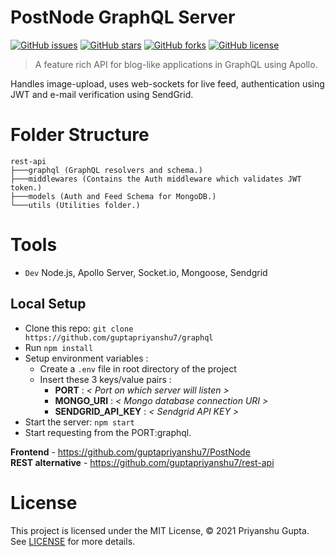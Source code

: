 # PostNode GraphQL Server

[![GitHub issues](https://img.shields.io/github/issues/guptapriyanshu7/graphql?style=for-the-badge)](https://github.com/guptapriyanshu7/graphql/issues)
[![GitHub stars](https://img.shields.io/github/stars/guptapriyanshu7/graphql?style=for-the-badge)](https://github.com/guptapriyanshu7/graphql/stargazers)
[![GitHub forks](https://img.shields.io/github/forks/guptapriyanshu7/graphql?style=for-the-badge)](https://github.com/guptapriyanshu7/graphql/network)
[![GitHub license](https://img.shields.io/github/license/guptapriyanshu7/graphql?style=for-the-badge)](https://github.com/guptapriyanshu7/graphql/blob/apollo/LICENSE)

> A feature rich API for blog-like applications in GraphQL using Apollo.

Handles image-upload, uses web-sockets for live feed, authentication using JWT and e-mail verification using SendGrid.

# Folder Structure 
```
rest-api
├───graphql (GraphQL resolvers and schema.)
├───middlewares (Contains the Auth middleware which validates JWT token.)
├───models (Auth and Feed Schema for MongoDB.)
└───utils (Utilities folder.)
```


# Tools
- ```Dev``` Node.js, Apollo Server, Socket.io, Mongoose, Sendgrid

## Local Setup

- Clone this repo: `git clone https://github.com/guptapriyanshu7/graphql`
- Run `npm install`
- Setup environment variables :
  - Create a `.env` file in root directory of the project
  - Insert these 3 keys/value pairs :
    - **PORT** : _< Port on which server will listen >_
    - **MONGO_URI** : _< Mongo database connection URI >_
    - **SENDGRID_API_KEY** : _< Sendgrid API KEY >_
- Start the server: `npm start`
- Start requesting from the PORT:graphql.


**Frontend** - https://github.com/guptapriyanshu7/PostNode \
**REST alternative** - https://github.com/guptapriyanshu7/rest-api

# License
This project is licensed under the MIT License, © 2021 Priyanshu Gupta. See [LICENSE](https://github.com/guptapriyanshu7/graphql/blob/apollo/LICENSE) for more details.


  
  
